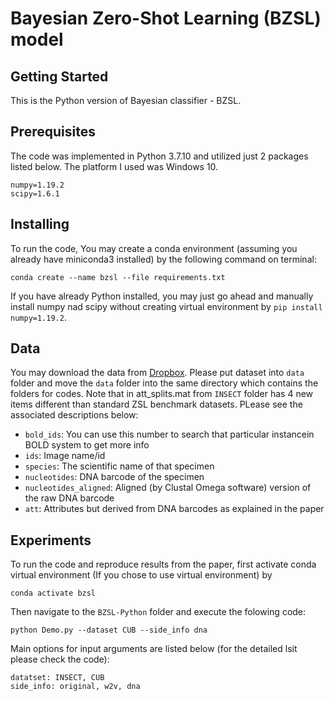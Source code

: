 # Bayesian Zero-Shot Learning (BZSL) model

## Getting Started

This is the Python version of Bayesian classifier - BZSL.

## Prerequisites

The code was implemented in Python 3.7.10 and utilized just 2 packages listed below. The platform I used was Windows 10. 
```
numpy=1.19.2 
scipy=1.6.1 
```

## Installing

To run the code, You may create a conda environment (assuming you already have miniconda3 installed) by the following command on terminal:

```
conda create --name bzsl --file requirements.txt
```

If you have already Python installed, you may just go ahead and manually install numpy nad scipy without creating virtual environment by `pip install numpy=1.19.2`.

## Data

You may download the data from [Dropbox](https://www.dropbox.com/sh/gt6tkech0nvftk5/AADOUJc_Bty3sqOsqWHxhmULa?dl=0). Please put dataset into `data` folder and move the `data` folder into the same directory which contains the folders for codes. Note that in att_splits.mat from `INSECT` folder has 4 new items different than standard ZSL benchmark datasets. PLease see the associated descriptions below:

* `bold_ids`: You can use this number to search that particular instancein BOLD system to get more info
* `ids`: Image name/id
* `species`: The scientific name of that specimen
* `nucleotides`: DNA barcode of the specimen
* `nucleotides_aligned`: Aligned (by Clustal Omega software) version of the raw DNA barcode
* `att`: Attributes but derived from DNA barcodes as explained in the paper
 
## Experiments

To run the code and reproduce results from the paper, first activate conda virtual environment (If you chose to use virtual environment) by
```
conda activate bzsl
```
Then navigate to the `BZSL-Python` folder and execute the folowing code:
```
python Demo.py --dataset CUB --side_info dna
```

Main options for input arguments  are listed below (for the detailed lsit please check the code):
```
datatset: INSECT, CUB
side_info: original, w2v, dna
```


 
